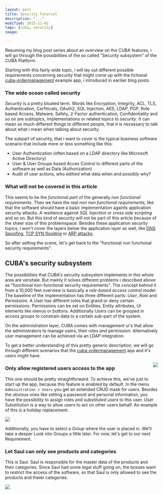 ```yaml
---
layout: post
title: Security Tutorial
description: "..."
modified: 2015-11-02
tags: [cuba, security]
image:

---
```



Resuming my blog post series about an overview on the CUBA features, i will go through the possibilities of the so called "Security subsystem" of the CUBA Platform.

<!-- more -->

Starting with this fairly wide topic, i will lay out different possible requirements concerning security that might come up with the fictional [cuba-ordermanagement](https://github.com/mariodavid/cuba-ordermanagement) example app, i introduced in earilier blog posts.

### The wide ocean called security

*Security* is a pretty bloated term. Words like Encryption, Integrity, ACL, TLS, Authentication, Cerfiticats, OAuth2, SQL Injection, AES, LDAP, PGP, Role based Access, Malware, Safety, 2-Factor authentication, Confidentiality and so on are subtopics, implementations or related topics to *security*.
It can mean so much different things to different people, that it is necessary to talk about what i mean when talking about security.

The subpart of security, that i want to cover is the typical business software scenario that include more or less something like this:

* User Authentication (often based on a LDAP directory like Microsoft Active Directory)
* User & User Groups based Acces Control to different parts of the software as well as Data (Authorization)
* Audit of user actions, who editied what data when and possibly why?


### What will not be covered in this article

This seems to be the *functional part* of the generally *non functional requirements*. Then we have the real *non non functional requirements*, like that the software should have a basic implementation againts application security attacks. A resilience against *SQL Injection* or *cross side scripting* and so on. But this kind of security will not be part of this article because of the sheer size of this problemspace. Besides these application security topics, i won't cover the layers below the application layer as well, like [DNS Spoofing](http://www.windowsecurity.com/articles-tutorials/authentication_and_encryption/Understanding-Man-in-the-Middle-Attacks-ARP-Part2.html), [TCP SYN flooding](http://www.cisco.com/web/about/ac123/ac147/archived_issues/ipj_9-4/syn_flooding_attacks.html) or [ARP attacks](https://en.wikipedia.org/wiki/ARP_spoofing).

So after setting the scene, let's get back to the "functional non functional security requirements".

## CUBA's security subsystem

The possibilities that CUBA's security subsystem implements in this whole area are versitale. But mainly it solves different problems i described above as "functional non-functional security requirements". The concept behind it from a 10,000 feet overview is basically a *role-based access control* model. The baseline of the implementation has three different parts: *User*, *Role* and *Permission*. A User has different roles that grand or deny certain permissions. Permissions can be set on Entities, Entity attributes, UI elements like menus or buttons. Additionally Users can be grouped in access groups to constrain data to a certain sub-part of the system.

On the administration layer, CUBA comes with management ui's that allow the administrators to manage users, their roles and permission. Alternatively user management can be achieved via an LDAP integration.

To get a better understanding of this pretty generic description, we will go through different scenarios that the [cuba-ordermanagement](https://github.com/mariodavid/cuba-ordermanagement) app and it's users might have.


<img style="float:right" src="{{site.url}}/images/security-tutorial/cuba-login.png">

### Only allow registered users access to the app
This one should be pretty straightforward. To achieve this, we've just to start up the app, because this feature is enabled by default. In the menu <code>Administration > Users</code> you get an extended CRUD mask for users. Besides the obvious ones like setting a password and personal information, you have the possibility to assign roles and *substituted users* to this user. User Substitution is a way to allow users to act on other users behalf. An example of this is a holiday replacement.

<img src="{{site.url}}/images/security-tutorial/create-new-user.png">

Additionally, you have to select a *Group* where the user is placed in. We'll take a deeper Look into Groups a little later. For now, let's get to our next Requirement.

### Let Saul can only see products and categories

This is Saul. Saul is responsible for the master data of the products and their categories. Since Saul had some legal stuff going on, the bosses want to restrict the access of the software, so that Saul is only allowed to see the products and theier categories.


<img src="{{site.url}}/images/security-tutorial/saul-goodman.png">
